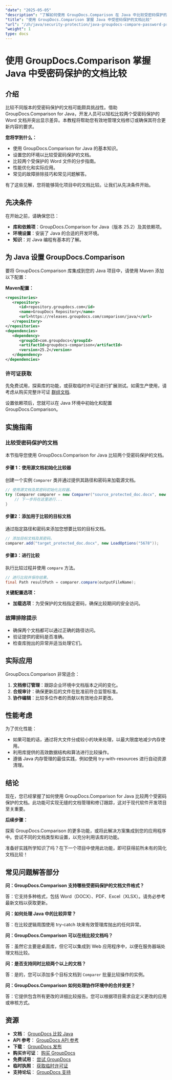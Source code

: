 ```yaml
---
"date": "2025-05-05"
"description": "了解如何使用 GroupDocs.Comparison 在 Java 中比较受密码保护的 Word 文档。本指南涵盖无缝文档比较的设置、实现和最佳实践。"
"title": "使用 GroupDocs.Comparison 掌握 Java 中受密码保护的文档比较"
"url": "/zh/java/security-protection/java-groupdocs-compare-password-protected-docs/"
"weight": 1
type: docs
---
```

# 使用 GroupDocs.Comparison 掌握 Java 中受密码保护的文档比较

## 介绍

比较不同版本的受密码保护的文档可能颇具挑战性。借助 GroupDocs.Comparison for Java，开发人员可以轻松比较两个受密码保护的 Word 文档并突出显示差异。本教程将帮助您有效地管理文档修订或确保其符合更新内容的要求。

**您将学到什么：**

- 使用 GroupDocs.Comparison for Java 的基本知识。
- 设置您的环境以比较受密码保护的文档。
- 比较两个受保护的 Word 文件的分步指南。
- 性能优化和实际应用。
- 常见的故障排除技巧和常见问题解答。

有了这些见解，您将能够简化项目中的文档比较。让我们从先决条件开始。

## 先决条件

在开始之前，请确保您已：

- **库和依赖项**：GroupDocs.Comparison for Java（版本 25.2）及其依赖项。
- **环境设置**：安装了 Java 的合适的开发环境。
- **知识**：对 Java 编程有基本的了解。

## 为 Java 设置 GroupDocs.Comparison

要将 GroupDocs.Comparison 库集成到您的 Java 项目中，请使用 Maven 添加以下配置：

**Maven配置：**

```xml
<repositories>
   <repository>
      <id>repository.groupdocs.com</id>
      <name>GroupDocs Repository</name>
      <url>https://releases.groupdocs.com/comparison/java/</url>
   </repository>
</repositories>
<dependencies>
   <dependency>
      <groupId>com.groupdocs</groupId>
      <artifactId>groupdocs-comparison</artifactId>
      <version>25.2</version>
   </dependency>
</dependencies>
```

### 许可证获取

先免费试用，探索库的功能，或获取临时许可证进行扩展测试。如需生产使用，请考虑从购买完整许可证 [群组文档](https://purchase。groupdocs.com/buy).

设置依赖项后，您就可以在 Java 环境中初始化和配置 GroupDocs.Comparison。

## 实施指南

### 比较受密码保护的文档

本节指导您使用 GroupDocs.Comparison for Java 比较两个受密码保护的文档。 

#### 步骤 1：使用源文档初始化比较器

创建一个实例 `Comparer` 类并通过提供其路径和密码来加载源文档。

```java
// 使用源文档及其密码初始化比较器。
try (Comparer comparer = new Comparer("source_protected_doc.docx", new LoadOptions("1234"))) {
    // 下一步将在这里进行...
}
```

#### 步骤2：添加用于比较的目标文档

通过指定路径和密码来添加您想要比较的目标文档。

```java
// 添加目标文档及其密码。
comparer.add("target_protected_doc.docx", new LoadOptions("5678"));
```

#### 步骤3：进行比较

执行比较过程并使用 `compare` 方法。

```java
// 进行比较并保存结果。
final Path resultPath = comparer.compare(outputFileName);
```

**关键配置选项：**

- **加载选项**：为受保护的文档指定密码，确保比较期间的安全访问。

### 故障排除提示

- 确保两个文档都可以通过正确的路径访问。
- 验证提供的密码是否准确。
- 检查库抛出的异常并适当处理它们。

## 实际应用

GroupDocs.Comparison 非常适合：

1. **文档修订管理**：跟踪企业环境中文档版本之间的变化。
2. **合规审计**：确保更新后的文件在批准前符合监管标准。
3. **协作编辑**：比较多位作者的贡献以有效地合并更改。

## 性能考虑

为了优化性能：

- 如果可能的话，通过将大文件分成较小的块来处理，以最大限度地减少内存使用。
- 利用库提供的高效数据结构和算法进行比较操作。
- 遵循 Java 内存管理的最佳实践，例如使用 try-with-resources 进行自动资源清理。

## 结论

现在，您已经掌握了如何使用 GroupDocs.Comparison for Java 比较两个受密码保护的文档。此功能可实现无缝的文档管理和修订跟踪，这对于现代软件开发项目至关重要。

**后续步骤：**

探索 GroupDocs.Comparison 的更多功能，或将此解决方案集成到您的应用程序中。尝试不同的文档类型和设置，以充分利用该库的功能。

准备好实践所学知识了吗？在下一个项目中使用此功能，即可获得前所未有的简化文档比较！

## 常见问题解答部分

**问：GroupDocs.Comparison 支持哪些受密码保护的文档文件格式？**

答：它支持多种格式，包括 Word（DOCX）、PDF、Excel（XLSX）。请务必参考最新文档以获取更新。

**问：如何处理 Java 中的比较异常？**

答：在比较逻辑周围使用 try-catch 块来有效管理库抛出的任何异常。

**问：GroupDocs.Comparison 可以在线比较文档吗？**

答：虽然它主要是桌面库，但它可以集成到 Web 应用程序中，以便在服务器端处理文档比较。

**问：是否支持同时比较两个以上的文档？**

答：是的，您可以添加多个目标文档到 `Comparer` 批量比较操作的实例。

**问：GroupDocs.Comparison 如何处理协作环境中的合并变更？**

答：它提供包含所有更改的详细比较报告。您可以根据项目需求自定义更改的应用或审核方式。

## 资源

- **文档**： [GroupDocs 比较 Java](https://docs.groupdocs.com/comparison/java/)
- **API 参考**： [GroupDocs API 参考](https://reference.groupdocs.com/comparison/java/)
- **下载**： [GroupDocs 发布](https://releases.groupdocs.com/comparison/java/)
- **购买许可证**： [购买 GroupDocs](https://purchase.groupdocs.com/buy)
- **免费试用**： [尝试 GroupDocs](https://releases.groupdocs.com/comparison/java/)
- **临时执照**： [获取临时许可证](https://purchase.groupdocs.com/temporary-license/)
- **支持论坛**： [GroupDocs 支持](https://forum.groupdocs.com/c/comparison)